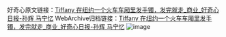 好奇心原文链接：[Tiffany 在纽约一个火车车厢里发手镯，发完就走_商业_好奇心日报-孙辉 马宁忆](https://www.qdaily.com/articles/3639.html)
WebArchive归档链接：[Tiffany 在纽约一个火车车厢里发手镯，发完就走_商业_好奇心日报-孙辉 马宁忆](http://web.archive.org/web/20190623152624/https://www.qdaily.com/articles/3639.html)
![image](http://ww3.sinaimg.cn/large/007d5XDpgy1g3vctd419zj30u038kb1f)